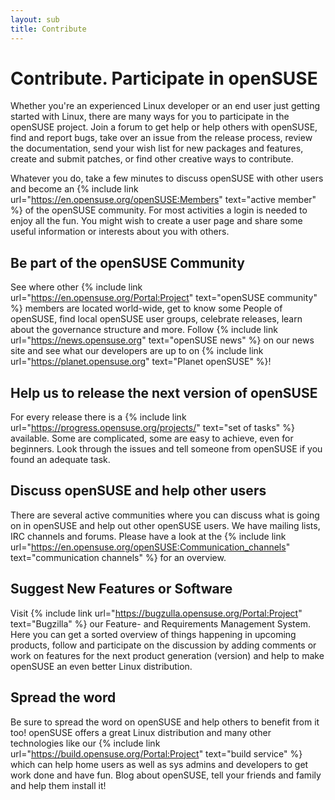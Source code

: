 ```yaml
---
layout: sub
title: Contribute
---
```

# **Contribute.** Participate in openSUSE

Whether you're an experienced Linux developer or an end user just getting started with Linux, there are many ways for you to participate in the openSUSE project. Join a forum to get help or help others with openSUSE, find and report bugs, take over an issue from the release process, review the documentation, send your wish list for new packages and features, create and submit patches, or find other creative ways to contribute.

Whatever you do, take a few minutes to discuss openSUSE with other users and become an {% include link url="https://en.opensuse.org/openSUSE:Members" text="active member" %} of the openSUSE community. For most activities a login is needed to enjoy all the fun. You might wish to create a user page and share some useful information or interests about you with others.



## Be part of the openSUSE Community
See where other {% include link url="https://en.opensuse.org/Portal:Project" text="openSUSE community" %} members are located world-wide, get to know some People of openSUSE, find local openSUSE user groups, celebrate releases, learn about the governance structure and more. Follow {% include link url="https://news.opensuse.org" text="openSUSE news" %} on our news site and see what our developers are up to on {% include link url="https://planet.opensuse.org" text="Planet openSUSE" %}!

## Help us to release the next version of openSUSE
For every release there is a {% include link url="https://progress.opensuse.org/projects/" text="set of tasks" %} available. Some are complicated, some are easy to achieve, even for beginners. Look through the issues and tell someone from openSUSE if you found an adequate task.

## Discuss openSUSE and help other users
There are several active communities where you can discuss what is going on in openSUSE and help out other openSUSE users. We have mailing lists, IRC channels and forums. Please have a look at the {% include link url="https://en.opensuse.org/openSUSE:Communication_channels" text="communication channels" %} for an overview.

## Suggest New Features or Software
Visit {% include link url="https://bugzulla.opensuse.org/Portal:Project" text="Bugzilla" %} our Feature- and Requirements Management System. Here you can get a sorted overview of things happening in upcoming products, follow and participate on the discussion by adding comments or work on features for the next product generation (version) and help to make openSUSE an even better Linux distribution. 

## Spread the word
Be sure to spread the word on openSUSE and help others to benefit from it too! openSUSE offers a great Linux distribution and many other technologies like our {% include link url="https://build.opensuse.org/Portal:Project" text="build service" %} which can help home users as well as sys admins and developers to get work done and have fun. Blog about openSUSE, tell your friends and family and help them install it!


